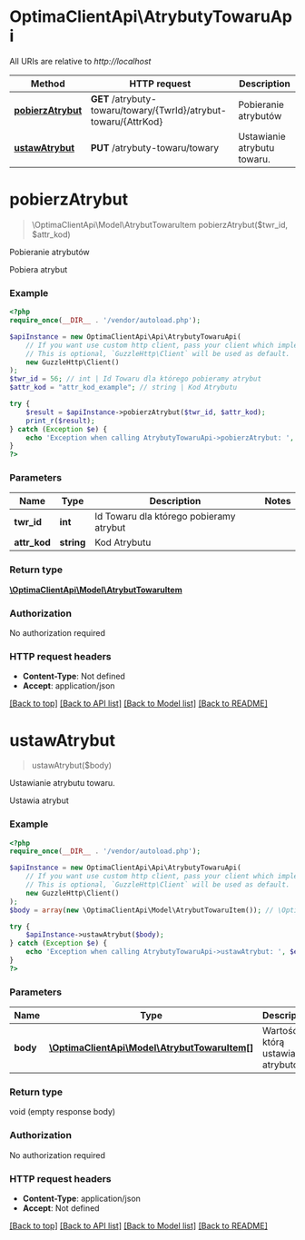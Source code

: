 # OptimaClientApi\AtrybutyTowaruApi

All URIs are relative to *http://localhost*

Method | HTTP request | Description
------------- | ------------- | -------------
[**pobierzAtrybut**](AtrybutyTowaruApi.md#pobierzatrybut) | **GET** /atrybuty-towaru/towary/{TwrId}/atrybut-towaru/{AttrKod} | Pobieranie atrybutów
[**ustawAtrybut**](AtrybutyTowaruApi.md#ustawatrybut) | **PUT** /atrybuty-towaru/towary | Ustawianie atrybutu towaru.

# **pobierzAtrybut**
> \OptimaClientApi\Model\AtrybutTowaruItem pobierzAtrybut($twr_id, $attr_kod)

Pobieranie atrybutów

Pobiera atrybut

### Example
```php
<?php
require_once(__DIR__ . '/vendor/autoload.php');

$apiInstance = new OptimaClientApi\Api\AtrybutyTowaruApi(
    // If you want use custom http client, pass your client which implements `GuzzleHttp\ClientInterface`.
    // This is optional, `GuzzleHttp\Client` will be used as default.
    new GuzzleHttp\Client()
);
$twr_id = 56; // int | Id Towaru dla którego pobieramy atrybut
$attr_kod = "attr_kod_example"; // string | Kod Atrybutu

try {
    $result = $apiInstance->pobierzAtrybut($twr_id, $attr_kod);
    print_r($result);
} catch (Exception $e) {
    echo 'Exception when calling AtrybutyTowaruApi->pobierzAtrybut: ', $e->getMessage(), PHP_EOL;
}
?>
```

### Parameters

Name | Type | Description  | Notes
------------- | ------------- | ------------- | -------------
 **twr_id** | **int**| Id Towaru dla którego pobieramy atrybut |
 **attr_kod** | **string**| Kod Atrybutu |

### Return type

[**\OptimaClientApi\Model\AtrybutTowaruItem**](../Model/AtrybutTowaruItem.md)

### Authorization

No authorization required

### HTTP request headers

 - **Content-Type**: Not defined
 - **Accept**: application/json

[[Back to top]](#) [[Back to API list]](../../README.md#documentation-for-api-endpoints) [[Back to Model list]](../../README.md#documentation-for-models) [[Back to README]](../../README.md)

# **ustawAtrybut**
> ustawAtrybut($body)

Ustawianie atrybutu towaru.

Ustawia atrybut

### Example
```php
<?php
require_once(__DIR__ . '/vendor/autoload.php');

$apiInstance = new OptimaClientApi\Api\AtrybutyTowaruApi(
    // If you want use custom http client, pass your client which implements `GuzzleHttp\ClientInterface`.
    // This is optional, `GuzzleHttp\Client` will be used as default.
    new GuzzleHttp\Client()
);
$body = array(new \OptimaClientApi\Model\AtrybutTowaruItem()); // \OptimaClientApi\Model\AtrybutTowaruItem[] | Wartość którą ustawiamy atrybutowi

try {
    $apiInstance->ustawAtrybut($body);
} catch (Exception $e) {
    echo 'Exception when calling AtrybutyTowaruApi->ustawAtrybut: ', $e->getMessage(), PHP_EOL;
}
?>
```

### Parameters

Name | Type | Description  | Notes
------------- | ------------- | ------------- | -------------
 **body** | [**\OptimaClientApi\Model\AtrybutTowaruItem[]**](../Model/AtrybutTowaruItem.md)| Wartość którą ustawiamy atrybutowi |

### Return type

void (empty response body)

### Authorization

No authorization required

### HTTP request headers

 - **Content-Type**: application/json
 - **Accept**: Not defined

[[Back to top]](#) [[Back to API list]](../../README.md#documentation-for-api-endpoints) [[Back to Model list]](../../README.md#documentation-for-models) [[Back to README]](../../README.md)

